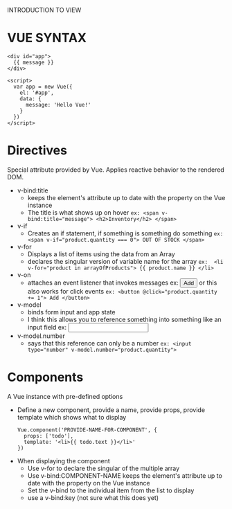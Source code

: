 INTRODUCTION TO VIEW

# VUE SYNTAX
  ```
  <div id="app">
    {{ message }}
  </div>

  <script>
    var app = new Vue({
      el: '#app',
      data: {
        message: 'Hello Vue!'
      }
    })
  </script>
  ```

# Directives
Special attribute provided by Vue. Applies reactive behavior to the rendered DOM.
  * v-bind:title
    - keeps the element's attribute up to date with the property on the Vue instance
    - The title is what shows up on hover
        `ex: <span v-bind:title="message"> <h2>Inventory</h2> </span>`
  * v-if
    - Creates an if statement, if something is something do something
        `ex: <span v-if="product.quantity === 0"> OUT OF STOCK </span>`
  * v-for
    - Displays a list of items using the data from an Array
    - declares the singular version of variable name for the array
        `ex:  <li v-for="product in arrayOfProducts"> {{ product.name }} </li>`
  * v-on
    - attaches an event listener that invokes messages
        ex: <button v-on:click="product.quantity += 1"> Add </button>
        or this also works for click events
        `ex: <button @click="product.quantity += 1"> Add </button>`
  * v-model
    - binds form input and app state
    - I think this allows you to reference something into something like an input field
        ex: <input v-model="message">
  * v-model.number
    - says that this reference can only be a number
        `ex: <input type="number" v-model.number="product.quantity">`

# Components
A Vue instance with pre-defined options
  * Define a new component, provide a name, provide props, provide template which shows what to display
      ```
      Vue.component('PROVIDE-NAME-FOR-COMPONENT', {
        props: ['todo'],
        template: '<li>{{ todo.text }}</li>'
      })
     ```
  * When displaying the component
    - Use v-for to declare the singular of the multiple array
    - Use v-bind:COMPONENT-NAME keeps the element's attribute up to date with the property on the Vue instance
    - Set the v-bind to the individual item from the list to display
    - use a v-bind:key (not sure what this does yet)
